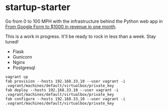 # startup-starter

Go from 0 to 100 MPH with the infrastructure behind the Python web app in [From Google Form to $1000 in revenue in one month](https://blog.oldgeekjobs.com/from-google-form-to-1000-in-revenue-in-one-month-3f5cd75b6089).

This is a work in progress. It'll be ready to rock in less than a week. Stay tuned!

* Flask
* Gunicorn
* Nginx
* Postgresql

```
vagrant up
fab provision --hosts 192.168.33.10 --user vagrant -i .vagrant/machines/default/virtualbox/private_key
fab deploy --hosts 192.168.33.10 --user vagrant -i .vagrant/machines/default/virtualbox/private_key
fab configure --hosts 192.168.33.10 --user vagrant -i .vagrant/machines/default/virtualbox/private_key
```
